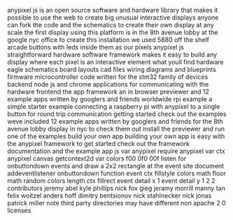 anypixel js is an open source software and hardware library that makes it possible to use the web to create big unusual interactive displays anyone can fork the code and the schematics to create their own display at any scale the first display using this platform is in the 8th avenue lobby at the google nyc office to create this installation we used 5880 off the shelf arcade buttons with leds inside them as our pixels anypixel js straightforward hardware software framework makes it easy to build any display where each pixel is an interactive element what youll find hardware eagle schematics board layouts cad files wiring diagrams and blueprints firmware microcontroller code written for the stm32 family of devices backend node js and chrome applications for communicating with the hardware frontend the app framework an in browser previewer and 12 example apps written by googlers and friends worldwide rpi example a simple starter example connecting a raspberry pi with anypixel to a single button for round trip communication getting started check out the examples weve included 12 example apps written by googlers and friends for the 8th avenue lobby display in nyc to check them out install the previewer and run one of the examples build your own app building your own app is easy with the anypixel framework to get started check out the framework documentation and the example app js var anypixel require anypixel var ctx anypixel canvas getcontext2d var colors f00 0f0 00f listen for onbuttondown events and draw a 2x2 rectangle at the event site document addeventlistener onbuttondown function event ctx fillstyle colors math floor math random colors length ctx fillrect event detail x 1 event detail y 1 2 2 contributors jeremy abel kyle phillips nick fox gieg jeramy morrill manny tan felix woitzel anders hoff dimitry bentsionov nick stahlnecker nick jonas patrick miller note third party directories may have different non apache 2 0 licenses